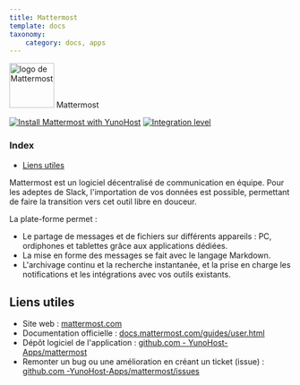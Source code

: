 ```yaml
---
title: Mattermost
template: docs
taxonomy:
    category: docs, apps
---
```


<img src="/images/mattermost_logo.svg" height="80px" alt="logo de Mattermost"> Mattermost

[![Install Mattermost with YunoHost](https://install-app.yunohost.org/install-with-yunohost.png)](https://install-app.yunohost.org/?app=mattermost) [![Integration level](https://dash.yunohost.org/integration/mattermost.svg)](https://dash.yunohost.org/appci/app/mattermost)

### Index

- [Liens utiles](#liens-utiles)

Mattermost est un logiciel décentralisé de communication en équipe. Pour les adeptes de Slack, l'importation de vos données est possible, permettant de faire la transition vers cet outil libre en douceur.

La plate-forme permet :
* Le partage de messages et de fichiers sur différents appareils : PC, ordiphones et tablettes grâce aux applications dédiées.
* La mise en forme des messages se fait avec le langage Markdown.
* L'archivage continu et la recherche instantanée, et la prise en charge les notifications et les intégrations avec vos outils existants.

## Liens utiles

+ Site web : [mattermost.com](https://mattermost.com/)
+ Documentation officielle : [docs.mattermost.com/guides/user.html](https://docs.mattermost.com/guides/user.html)
+ Dépôt logiciel de l'application : [github.com - YunoHost-Apps/mattermost](https://github.com/YunoHost-Apps/mattermost_ynh)
+ Remonter un bug ou une amélioration en créant un ticket (issue) : [github.com -YunoHost-Apps/mattermost/issues](https://github.com/YunoHost-Apps/mattermost_ynh/issues)
